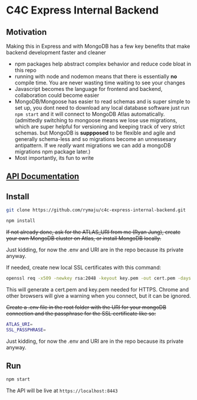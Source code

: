 # C4C Express Internal Backend

## Motivation

Making this in Express and with MongoDB has a few key benefits that make backend development faster and cleaner

- npm packages help abstract complex behavior and reduce code bloat in this repo
- running with node and nodemon means that there is essentially **no** compile time. You are never wasting time waiting to see your changes
- Javascript becomes the language for frontend and backend, collaboration could become easier
- MongoDB/Mongoose has easier to read schemas and is super simple to set up, you dont need to download any local database software just run `npm start` and it will connect to MongoDB Atlas automatically. (admittedly switching to mongoose means we lose use migrations, which are super helpful for versioning and keeping track of very strict schemas. but MongoDB is **suppposed** to be flexible and agile and generally schema-less and so migrations become an unnessesary antipattern. If we *really* want migrations we can add a mongoDB migrations npm package later.)
- Most importantly, its fun to write

## [API Documentation](api.md)

## Install

```sh
git clone https://github.com/rymaju/c4c-express-internal-backend.git

npm install
```

~~If not already done, ask for the ATLAS_URI from me (Ryan Jung), create your own MongoDB cluster on Atlas, or install MongoDB locally.~~

Just kidding, for now the .env and URI are in the repo because its private anyway.

If needed, create new local SSL certificates with this command:

```sh
openssl req -x509 -newkey rsa:2048 -keyout key.pem -out cert.pem -days 1000
```

This will generate a cert.pem and key.pem needed for HTTPS. Chrome and other browsers will give a warning when you connect, but it can be ignored.

~~Create a .env file in the root folder with the URI for your mongoDB connection and the passphrase for the SSL certificate like so:~~

```sh
ATLAS_URI=
SSL_PASSPHRASE=
```

Just kidding, for now the .env and URI are in the repo because its private anyway.

## Run

```sh
npm start
```

The API will be live at `https://localhost:8443`
